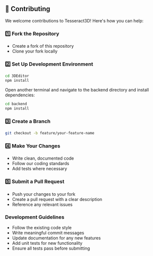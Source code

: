 
## 🤝 Contributing

We welcome contributions to Tesseract3D! Here's how you can help:

### 1️⃣ Fork the Repository
- Create a fork of this repository
- Clone your fork locally

### 2️⃣ Set Up Development Environment
```bash
cd 3DEditor
npm install
```

Open another terminal and navigate to the backend directory and install dependencies:
```bash
cd backend
npm install
```

### 3️⃣ Create a Branch
```bash
git checkout -b feature/your-feature-name
```

### 4️⃣ Make Your Changes
- Write clean, documented code
- Follow our coding standards
- Add tests where necessary

### 5️⃣ Submit a Pull Request
- Push your changes to your fork
- Create a pull request with a clear description
- Reference any relevant issues

### Development Guidelines

- Follow the existing code style
- Write meaningful commit messages
- Update documentation for any new features
- Add unit tests for new functionality
- Ensure all tests pass before submitting
